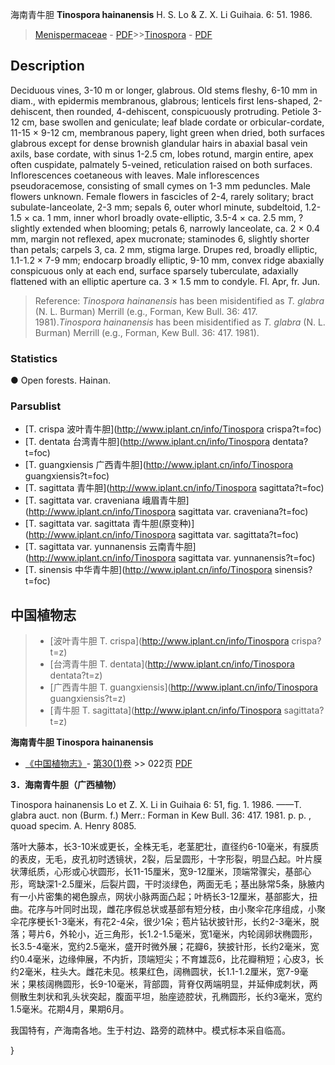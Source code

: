 海南青牛胆 **Tinospora hainanensis** H. S. Lo & Z. X. Li Guihaia. 6: 51. 1986.

> [Menispermaceae](http://www.iplant.cn/info/Menispermaceae?t=foc) - [PDF](http://www.iplant.cn/foc/pdf/Menispermaceae.pdf)>>[Tinospora](http://www.iplant.cn/info/Tinospora?t=foc) - [PDF](http://www.iplant.cn/foc/pdf/Tinospora.pdf)

## Description

Deciduous vines, 3-10 m or longer, glabrous. Old stems fleshy, 6-10 mm in diam., with epidermis membranous, glabrous; lenticels first lens-shaped, 2-dehiscent, then rounded, 4-dehiscent, conspicuously protruding. Petiole 3-12 cm, base swollen and geniculate; leaf blade cordate or orbicular-cordate, 11-15 × 9-12 cm, membranous papery, light green when dried, both surfaces glabrous except for dense brownish glandular hairs in abaxial basal vein axils, base cordate, with sinus 1-2.5 cm, lobes rotund, margin entire, apex often cuspidate, palmately 5-veined, reticulation raised on both surfaces. Inflorescences coetaneous with leaves. Male inflorescences pseudoracemose, consisting of small cymes on 1-3 mm peduncles. Male flowers unknown. Female flowers in fascicles of 2-4, rarely solitary; bract subulate-lanceolate, 2-3 mm; sepals 6, outer whorl minute, subdeltoid, 1.2-1.5 × ca. 1 mm, inner whorl broadly ovate-elliptic, 3.5-4 × ca. 2.5 mm, ?slightly extended when blooming; petals 6, narrowly lanceolate, ca. 2 × 0.4 mm, margin not reflexed, apex mucronate; staminodes 6, slightly shorter than petals; carpels 3, ca. 2 mm, stigma large. Drupes red, broadly elliptic, 1.1-1.2 × 7-9 mm; endocarp broadly elliptic, 9-10 mm, convex ridge abaxially conspicuous only at each end, surface sparsely tuberculate, adaxially flattened with an elliptic aperture ca. 3 × 1.5 mm to condyle. Fl. Apr, fr. Jun.


> Reference: 
>*Tinospora hainanensis* has been misidentified as *T. glabra* (N. L. Burman) Merrill (e.g., Forman, Kew Bull. 36: 417. 1981).*Tinospora hainanensis* has been misidentified as *T. glabra* (N. L. Burman) Merrill (e.g., Forman, Kew Bull. 36: 417. 1981).

### Statistics
● Open forests. Hainan.

### Parsublist

* [T.  crispa  波叶青牛胆](http://www.iplant.cn/info/Tinospora crispa?t=foc)
* [T.  dentata  台湾青牛胆](http://www.iplant.cn/info/Tinospora dentata?t=foc)
* [T.  guangxiensis  广西青牛胆](http://www.iplant.cn/info/Tinospora guangxiensis?t=foc)
* [T.  sagittata  青牛胆](http://www.iplant.cn/info/Tinospora sagittata?t=foc)
* [T.  sagittata var. craveniana  峨眉青牛胆](http://www.iplant.cn/info/Tinospora sagittata var. craveniana?t=foc)
* [T.  sagittata var. sagittata  青牛胆(原变种)](http://www.iplant.cn/info/Tinospora sagittata var. sagittata?t=foc)
* [T.  sagittata var. yunnanensis  云南青牛胆](http://www.iplant.cn/info/Tinospora sagittata var. yunnanensis?t=foc)
* [T.  sinensis  中华青牛胆](http://www.iplant.cn/info/Tinospora sinensis?t=foc)


## 中国植物志

> * [波叶青牛胆  T.  crispa](http://www.iplant.cn/info/Tinospora crispa?t=z)
> * [台湾青牛胆  T.  dentata](http://www.iplant.cn/info/Tinospora dentata?t=z)
> * [广西青牛胆  T.  guangxiensis](http://www.iplant.cn/info/Tinospora guangxiensis?t=z)
> * [青牛胆  T.  sagittata](http://www.iplant.cn/info/Tinospora sagittata?t=z)


**海南青牛胆 Tinospora hainanensis**

* [《中国植物志》](http://www.iplant.cn/frps)- [第30(1)卷](http://www.iplant.cn/frps/vol/30(1)) >> 022页 [PDF](http://www.iplant.cn/frps/pdf/30(1)/022.PDF)


**3．海南青牛胆（广西植物）**

Tinospora hainanensis Lo et Z. X. Li in Guihaia 6: 51, fig. 1. 1986. ——T. glabra auct. non (Burm. f.) Merr.: Forman in Kew Bull. 36: 417. 1981. p. p. , quoad specim. A. Henry 8085.

落叶大藤本，长3-10米或更长，全株无毛，老茎肥壮，直径约6-10毫米，有膜质的表皮，无毛，皮孔初时透镜状，2裂，后呈圆形，十字形裂，明显凸起。叶片膜状薄纸质，心形或心状圆形，长11-15厘米，宽9-12厘米，顶端常骤尖，基部心形，弯缺深1-2.5厘米，后裂片圆，干时淡绿色，两面无毛；基出脉常5条，脉腋内有一小片密集的褐色腺点，网状小脉两面凸起；叶柄长3-12厘米，基部膨大，扭曲。花序与叶同时出现，雌花序假总状或基部有短分枝，由小聚伞花序组成，小聚伞花序梗长1-3毫米，有花2-4朵，很少1朵；苞片钻状披针形，长约2-3毫米，脱落；萼片6，外轮小，近三角形，长1.2-1.5毫米，宽1毫米，内轮阔卵状椭圆形，长3.5-4毫米，宽约2.5毫米，盛开时微外展；花瓣6，狭披针形，长约2毫米，宽约0.4毫米，边缘伸展，不内折，顶端短尖；不育雄蕊6，比花瓣稍短；心皮3，长约2毫米，柱头大。雌花未见。核果红色，阔椭圆状，长1.1-1.2厘米，宽7-9毫米；果核阔椭圆形，长9-10毫米，背部圆，背脊仅两端明显，并延伸成刺状，两侧散生刺状和乳头状突起，腹面平坦，胎座迹腔状，孔椭圆形，长约3毫米，宽约1.5毫米。花期4月，果期6月。

我国特有，产海南各地。生于村边、路旁的疏林中。模式标本采自临高。

}